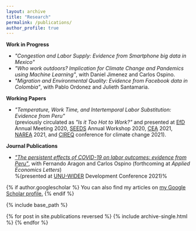 ```yaml
---
layout: archive
title: "Research"
permalink: /publications/
author_profile: true
---
```



**Work in Progress**

* _"Congestion and Labor Supply: Evidence from Smartphone big data in Mexico"_
* _"Who work outdoors? Implication for Climate Change and Pandemics using Machine Learning"_, with Daniel Jimenez and Carlos Ospino.
* _"Migration and Environmental Quality: Evidence from Facebook data in Colombia"_, with Pablo Ordonez and Julieth Santamaria.


**Working Papers**

* _"Temperature, Work Time, and Intertemporal Labor Substitution: Evidence from Peru"_ <br />
    (previously circulated as _"Is it Too Hot to Work?"_ and presented at [EfD](https://efdinitiative.org/) Annual Meeting 2020, [SEEDS](http://www.sustainability-seeds.org/) Annual Workshop 2020, [CEA](https://www.economics.ca/cpages/home) 2021, [NAREA](http://www.narea.org/) 2021, and [CIREQ](https://www.cireqmontreal.com/) conference for climate change 2021).


**Journal Publications**
* _["The persistent effects of COVID-19 on labor outcomes: evidence from Peru"](https://ideas.repec.org/p/sfu/sfudps/dp21-10.html)_, with Fernando Aragon and Carlos Ospino (forthcoming at _Applied Economics Letters_) <br />
    %(presented at [UNU-WIDER](https://www.wider.unu.edu/event/covid-19-and-development-effects-and-new-realities-global-south) Development Conference 2021)%
    
    
{% if author.googlescholar %}
  You can also find my articles on <u><a href="{{author.googlescholar}}">my Google Scholar profile</a>.</u>
{% endif %}

{% include base_path %}

{% for post in site.publications reversed %}
  {% include archive-single.html %}
{% endfor %}
